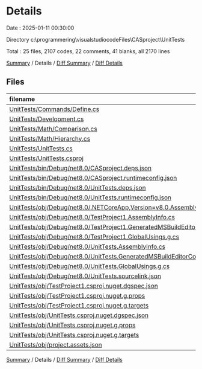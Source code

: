 # Details

Date : 2025-01-11 00:30:00

Directory c:\\programmering\\visualstudiocodeFiles\\CASproject\\UnitTests

Total : 25 files,  2107 codes, 22 comments, 41 blanks, all 2170 lines

[Summary](results.md) / Details / [Diff Summary](diff.md) / [Diff Details](diff-details.md)

## Files
| filename | language | code | comment | blank | total |
| :--- | :--- | ---: | ---: | ---: | ---: |
| [UnitTests/Commands/Define.cs](/UnitTests/Commands/Define.cs) | C# | 41 | 0 | 7 | 48 |
| [UnitTests/Development.cs](/UnitTests/Development.cs) | C# | 12 | 0 | 2 | 14 |
| [UnitTests/Math/Comparison.cs](/UnitTests/Math/Comparison.cs) | C# | 13 | 0 | 2 | 15 |
| [UnitTests/Math/Hierarchy.cs](/UnitTests/Math/Hierarchy.cs) | C# | 44 | 0 | 7 | 51 |
| [UnitTests/UnitTests.cs](/UnitTests/UnitTests.cs) | C# | 7 | 0 | 1 | 8 |
| [UnitTests/UnitTests.csproj](/UnitTests/UnitTests.csproj) | XML | 22 | 0 | 7 | 29 |
| [UnitTests/bin/Debug/net8.0/CASproject.deps.json](/UnitTests/bin/Debug/net8.0/CASproject.deps.json) | JSON | 23 | 0 | 0 | 23 |
| [UnitTests/bin/Debug/net8.0/CASproject.runtimeconfig.json](/UnitTests/bin/Debug/net8.0/CASproject.runtimeconfig.json) | JSON | 12 | 0 | 0 | 12 |
| [UnitTests/bin/Debug/net8.0/UnitTests.deps.json](/UnitTests/bin/Debug/net8.0/UnitTests.deps.json) | JSON | 433 | 0 | 0 | 433 |
| [UnitTests/bin/Debug/net8.0/UnitTests.runtimeconfig.json](/UnitTests/bin/Debug/net8.0/UnitTests.runtimeconfig.json) | JSON | 12 | 0 | 0 | 12 |
| [UnitTests/obj/Debug/net8.0/.NETCoreApp,Version=v8.0.AssemblyAttributes.cs](/UnitTests/obj/Debug/net8.0/.NETCoreApp,Version=v8.0.AssemblyAttributes.cs) | C# | 3 | 1 | 1 | 5 |
| [UnitTests/obj/Debug/net8.0/TestProject1.AssemblyInfo.cs](/UnitTests/obj/Debug/net8.0/TestProject1.AssemblyInfo.cs) | C# | 9 | 10 | 5 | 24 |
| [UnitTests/obj/Debug/net8.0/TestProject1.GeneratedMSBuildEditorConfig.editorconfig](/UnitTests/obj/Debug/net8.0/TestProject1.GeneratedMSBuildEditorConfig.editorconfig) | Properties | 13 | 0 | 1 | 14 |
| [UnitTests/obj/Debug/net8.0/TestProject1.GlobalUsings.g.cs](/UnitTests/obj/Debug/net8.0/TestProject1.GlobalUsings.g.cs) | C# | 8 | 1 | 1 | 10 |
| [UnitTests/obj/Debug/net8.0/UnitTests.AssemblyInfo.cs](/UnitTests/obj/Debug/net8.0/UnitTests.AssemblyInfo.cs) | C# | 9 | 9 | 5 | 23 |
| [UnitTests/obj/Debug/net8.0/UnitTests.GeneratedMSBuildEditorConfig.editorconfig](/UnitTests/obj/Debug/net8.0/UnitTests.GeneratedMSBuildEditorConfig.editorconfig) | Properties | 13 | 0 | 1 | 14 |
| [UnitTests/obj/Debug/net8.0/UnitTests.GlobalUsings.g.cs](/UnitTests/obj/Debug/net8.0/UnitTests.GlobalUsings.g.cs) | C# | 8 | 1 | 1 | 10 |
| [UnitTests/obj/Debug/net8.0/UnitTests.sourcelink.json](/UnitTests/obj/Debug/net8.0/UnitTests.sourcelink.json) | JSON | 1 | 0 | 0 | 1 |
| [UnitTests/obj/TestProject1.csproj.nuget.dgspec.json](/UnitTests/obj/TestProject1.csproj.nuget.dgspec.json) | JSON | 95 | 0 | 0 | 95 |
| [UnitTests/obj/TestProject1.csproj.nuget.g.props](/UnitTests/obj/TestProject1.csproj.nuget.g.props) | XML | 26 | 0 | 0 | 26 |
| [UnitTests/obj/TestProject1.csproj.nuget.g.targets](/UnitTests/obj/TestProject1.csproj.nuget.g.targets) | XML | 9 | 0 | 0 | 9 |
| [UnitTests/obj/UnitTests.csproj.nuget.dgspec.json](/UnitTests/obj/UnitTests.csproj.nuget.dgspec.json) | JSON | 164 | 0 | 0 | 164 |
| [UnitTests/obj/UnitTests.csproj.nuget.g.props](/UnitTests/obj/UnitTests.csproj.nuget.g.props) | XML | 26 | 0 | 0 | 26 |
| [UnitTests/obj/UnitTests.csproj.nuget.g.targets](/UnitTests/obj/UnitTests.csproj.nuget.g.targets) | XML | 9 | 0 | 0 | 9 |
| [UnitTests/obj/project.assets.json](/UnitTests/obj/project.assets.json) | JSON | 1,095 | 0 | 0 | 1,095 |

[Summary](results.md) / Details / [Diff Summary](diff.md) / [Diff Details](diff-details.md)